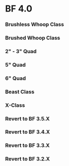 # BF 4.0

### Brushless Whoop Class

### Brushed Whoop Class

### 2" - 3" Quad

### 5" Quad

### 6" Quad

### Beast Class

### X-Class

### Revert to BF 3.5.X

### Revert to BF 3.4.X

### Revert to BF 3.3.X

### Revert to BF 3.2.X